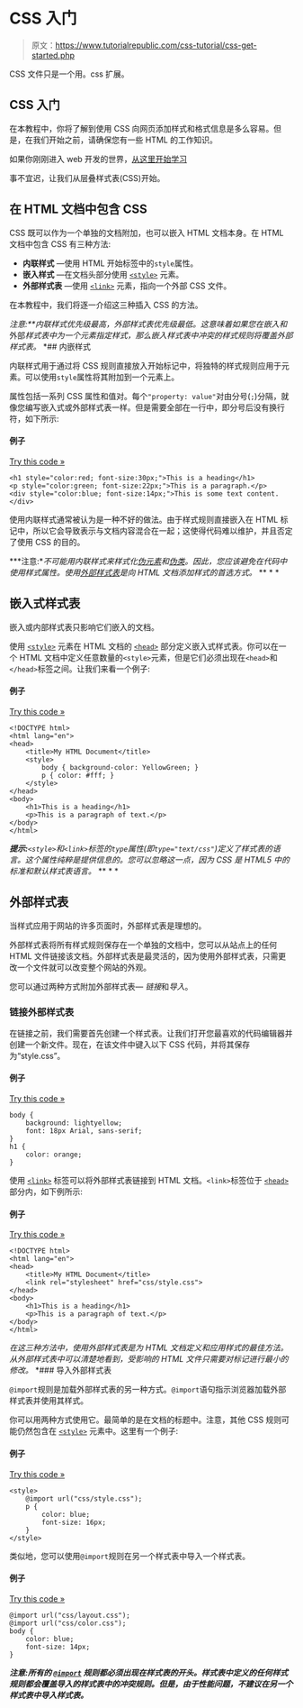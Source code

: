 # CSS 入门

> 原文：<https://www.tutorialrepublic.com/css-tutorial/css-get-started.php>

CSS 文件只是一个用。css 扩展。

## CSS 入门

在本教程中，你将了解到使用 CSS 向网页添加样式和格式信息是多么容易。但是，在我们开始之前，请确保您有一些 HTML 的工作知识。

如果你刚刚进入 web 开发的世界，[从这里开始学习](/html-tutorial/)

事不宜迟，让我们从层叠样式表(CSS)开始。

## 在 HTML 文档中包含 CSS

CSS 既可以作为一个单独的文档附加，也可以嵌入 HTML 文档本身。在 HTML 文档中包含 CSS 有三种方法:

*   **内联样式** —使用 HTML 开始标签中的`style`属性。
*   **嵌入样式** —在文档头部分使用 [`<style>`](../html-reference/html-style-tag.php) 元素。
*   **外部样式表** —使用 [`<link>`](../html-reference/html-link-tag.php) 元素，指向一个外部 CSS 文件。

在本教程中，我们将逐一介绍这三种插入 CSS 的方法。

 ***注意:**内联样式优先级最高，外部样式表优先级最低。这意味着如果您在*嵌入*和*外部*样式表中为一个元素指定样式，那么嵌入样式表中冲突的样式规则将覆盖外部样式表。*  *## 内嵌样式

内联样式用于通过将 CSS 规则直接放入开始标记中，将独特的样式规则应用于元素。可以使用`style`属性将其附加到一个元素上。

属性包括一系列 CSS 属性和值对。每个`"property: value"`对由分号(`;`)分隔，就像您编写嵌入式或外部样式表一样。但是需要全部在一行中，即分号后没有换行符，如下所示:

#### 例子

[Try this code »](../codelab.php?topic=css&file=inline-styles "Try this code using online Editor")

```
<h1 style="color:red; font-size:30px;">This is a heading</h1>
<p style="color:green; font-size:22px;">This is a paragraph.</p>
<div style="color:blue; font-size:14px;">This is some text content.</div>
```

使用内联样式通常被认为是一种不好的做法。由于样式规则直接嵌入在 HTML 标记中，所以它会导致表示与文档内容混合在一起；这使得代码难以维护，并且否定了使用 CSS 的目的。

 ***注意:**不可能用内联样式来样式化[伪元素](../css-tutorial/css-pseudo-elements.php)和[伪类](../css-tutorial/css-pseudo-classes.php)。因此，您应该避免在代码中使用样式属性。使用[外部样式表](#external-style-sheet)是向 HTML 文档添加样式的首选方式。*  ** * *

## 嵌入式样式表

嵌入或内部样式表只影响它们嵌入的文档。

使用 [`<style>`](../html-reference/html-style-tag.php) 元素在 HTML 文档的 [`<head>`](../html-tutorial/html-head.php) 部分定义嵌入式样式表。你可以在一个 HTML 文档中定义任意数量的`<style>`元素，但是它们必须出现在`<head>`和`</head>`标签之间。让我们来看一个例子:

#### 例子

[Try this code »](../codelab.php?topic=css&file=embedded-style-sheet "Try this code using online Editor")

```
<!DOCTYPE html>
<html lang="en">
<head>
    <title>My HTML Document</title>
    <style>
        body { background-color: YellowGreen; }
        p { color: #fff; }
    </style>
</head>
<body>
    <h1>This is a heading</h1>
    <p>This is a paragraph of text.</p>
</body>
</html>
```

 ***提示:**`<style>`和`<link>`标签的`type`属性(即`type="text/css"`)定义了样式表的语言。这个属性纯粹是提供信息的。您可以忽略这一点，因为 CSS 是 HTML5 中的标准和默认样式表语言。*  ** * *

## 外部样式表

当样式应用于网站的许多页面时，外部样式表是理想的。

外部样式表将所有样式规则保存在一个单独的文档中，您可以从站点上的任何 HTML 文件链接该文档。外部样式表是最灵活的，因为使用外部样式表，只需更改一个文件就可以改变整个网站的外观。

您可以通过两种方式附加外部样式表— *链接*和*导入*。

### 链接外部样式表

在链接之前，我们需要首先创建一个样式表。让我们打开您最喜欢的代码编辑器并创建一个新文件。现在，在该文件中键入以下 CSS 代码，并将其保存为“style.css”。

#### 例子

[Try this code »](javascript:void(0); "Disabled")

```
body {
    background: lightyellow;
    font: 18px Arial, sans-serif;
}
h1 {
    color: orange;
}
```

使用 [`<link>`](../html-reference/html-link-tag.php) 标签可以将外部样式表链接到 HTML 文档。`<link>`标签位于 [`<head>`](../html-reference/html-head-tag.php) 部分内，如下例所示:

#### 例子

[Try this code »](../codelab.php?topic=css&file=linking-external-style-sheet "Try this code using online Editor")

```
<!DOCTYPE html>
<html lang="en">
<head>
    <title>My HTML Document</title>
    <link rel="stylesheet" href="css/style.css">
</head>
<body>
    <h1>This is a heading</h1>
    <p>This is a paragraph of text.</p>
</body>
</html>
```

 *在这三种方法中，使用外部样式表是为 HTML 文档定义和应用样式的最佳方法。从外部样式表中可以清楚地看到，受影响的 HTML 文件只需要对标记进行最小的修改。*  *### 导入外部样式表

`@import`规则是加载外部样式表的另一种方式。`@import`语句指示浏览器加载外部样式表并使用其样式。

你可以用两种方式使用它。最简单的是在文档的标题中。注意，其他 CSS 规则可能仍然包含在 [`<style>`](../html-reference/html-style-tag.php) 元素中。这里有一个例子:

#### 例子

[Try this code »](../codelab.php?topic=css&file=importing-external-style-sheet "Try this code using online Editor")

```
<style>
    @import url("css/style.css");
    p {
        color: blue;
        font-size: 16px;
    }
</style>
```

类似地，您可以使用`@import`规则在另一个样式表中导入一个样式表。

#### 例子

[Try this code »](../codelab.php?topic=css&file=import-rule "Try this code using online Editor")

```
@import url("css/layout.css");
@import url("css/color.css");
body {
    color: blue;
    font-size: 14px;
}
```

 ***注意:**所有的 [`@import`](../css-reference/css-import-rule.php) 规则都必须出现在样式表的开头。样式表中定义的任何样式规则都会覆盖导入的样式表中的冲突规则。但是，由于性能问题，不建议在另一个样式表中导入样式表。*****